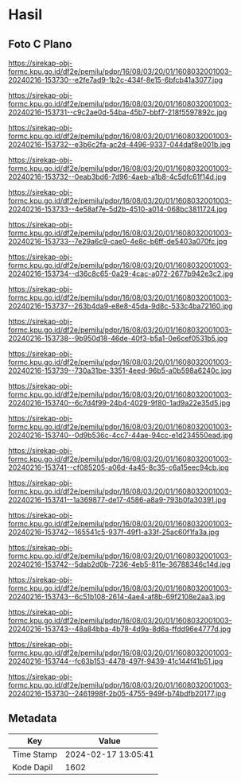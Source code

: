 # Hasil

## Foto C Plano

https://sirekap-obj-formc.kpu.go.id/df2e/pemilu/pdpr/16/08/03/20/01/1608032001003-20240216-153730--e2fe7ad9-1b2c-434f-8e15-6bfcb41a3077.jpg

https://sirekap-obj-formc.kpu.go.id/df2e/pemilu/pdpr/16/08/03/20/01/1608032001003-20240216-153731--c9c2ae0d-54ba-45b7-bbf7-218f5597892c.jpg

https://sirekap-obj-formc.kpu.go.id/df2e/pemilu/pdpr/16/08/03/20/01/1608032001003-20240216-153732--e3b6c2fa-ac2d-4496-9337-044daf8e001b.jpg

https://sirekap-obj-formc.kpu.go.id/df2e/pemilu/pdpr/16/08/03/20/01/1608032001003-20240216-153732--0eab3bd6-7d96-4aeb-a1b8-4c5dfc61f14d.jpg

https://sirekap-obj-formc.kpu.go.id/df2e/pemilu/pdpr/16/08/03/20/01/1608032001003-20240216-153733--4e58af7e-5d2b-4510-a014-068bc3811724.jpg

https://sirekap-obj-formc.kpu.go.id/df2e/pemilu/pdpr/16/08/03/20/01/1608032001003-20240216-153733--7e29a6c9-cae0-4e8c-b6ff-de5403a070fc.jpg

https://sirekap-obj-formc.kpu.go.id/df2e/pemilu/pdpr/16/08/03/20/01/1608032001003-20240216-153734--d36c8c65-0a29-4cac-a072-2677b942e3c2.jpg

https://sirekap-obj-formc.kpu.go.id/df2e/pemilu/pdpr/16/08/03/20/01/1608032001003-20240216-153737--263b4da9-e8e8-45da-9d8c-533c4ba72160.jpg

https://sirekap-obj-formc.kpu.go.id/df2e/pemilu/pdpr/16/08/03/20/01/1608032001003-20240216-153738--9b950d18-46de-40f3-b5a1-0e6cef0531b5.jpg

https://sirekap-obj-formc.kpu.go.id/df2e/pemilu/pdpr/16/08/03/20/01/1608032001003-20240216-153739--730a31be-3351-4eed-96b5-a0b598a6240c.jpg

https://sirekap-obj-formc.kpu.go.id/df2e/pemilu/pdpr/16/08/03/20/01/1608032001003-20240216-153740--6c7d4f99-24b4-4029-9f80-1ad9a22e35d5.jpg

https://sirekap-obj-formc.kpu.go.id/df2e/pemilu/pdpr/16/08/03/20/01/1608032001003-20240216-153740--0d9b536c-4cc7-44ae-94cc-e1d234550ead.jpg

https://sirekap-obj-formc.kpu.go.id/df2e/pemilu/pdpr/16/08/03/20/01/1608032001003-20240216-153741--cf085205-a06d-4a45-8c35-c6a15eec94cb.jpg

https://sirekap-obj-formc.kpu.go.id/df2e/pemilu/pdpr/16/08/03/20/01/1608032001003-20240216-153741--1a369877-de17-4586-a8a9-793b0fa30391.jpg

https://sirekap-obj-formc.kpu.go.id/df2e/pemilu/pdpr/16/08/03/20/01/1608032001003-20240216-153742--165541c5-937f-49f1-a33f-25ac60f1fa3a.jpg

https://sirekap-obj-formc.kpu.go.id/df2e/pemilu/pdpr/16/08/03/20/01/1608032001003-20240216-153742--5dab2d0b-7236-4eb5-811e-36788346c14d.jpg

https://sirekap-obj-formc.kpu.go.id/df2e/pemilu/pdpr/16/08/03/20/01/1608032001003-20240216-153743--6c51b108-2614-4ae4-af8b-69f2108e2aa3.jpg

https://sirekap-obj-formc.kpu.go.id/df2e/pemilu/pdpr/16/08/03/20/01/1608032001003-20240216-153743--48a84bba-4b78-4d9a-8d6a-ffdd96e4777d.jpg

https://sirekap-obj-formc.kpu.go.id/df2e/pemilu/pdpr/16/08/03/20/01/1608032001003-20240216-153744--fc63b153-4478-497f-9439-41c144f41b51.jpg

https://sirekap-obj-formc.kpu.go.id/df2e/pemilu/pdpr/16/08/03/20/01/1608032001003-20240216-153730--2461998f-2b05-4755-949f-b74bdfb20177.jpg


## Metadata

| Key        | Value               |
| ---------- | ------------------- |
| Time Stamp | 2024-02-17 13:05:41 |
| Kode Dapil | 1602                |



